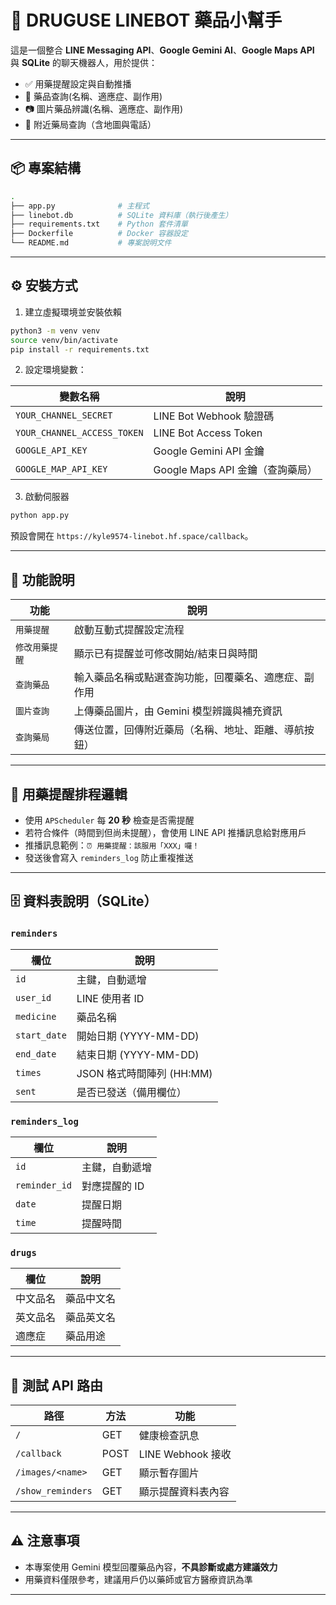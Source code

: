 # 💊 DRUGUSE LINEBOT 藥品小幫手

這是一個整合 **LINE Messaging API**、**Google Gemini AI**、**Google Maps API** 與 **SQLite** 的聊天機器人，用於提供：

- ✅ 用藥提醒設定與自動推播
- 🧠 藥品查詢(名稱、適應症、副作用)
- 📷 圖片藥品辨識(名稱、適應症、副作用)
- 🏥 附近藥局查詢（含地圖與電話）

---

## 📦 專案結構

```bash
.
├── app.py              # 主程式
├── linebot.db          # SQLite 資料庫（執行後產生）
├── requirements.txt    # Python 套件清單
├── Dockerfile          # Docker 容器設定
└── README.md           # 專案說明文件
```
---

## ⚙️ 安裝方式

1. 建立虛擬環境並安裝依賴
```bash
python3 -m venv venv
source venv/bin/activate
pip install -r requirements.txt
```

2. 設定環境變數：

| 變數名稱                  | 說明                                 |
|---------------------------|--------------------------------------|
| `YOUR_CHANNEL_SECRET`     | LINE Bot Webhook 驗證碼              |
| `YOUR_CHANNEL_ACCESS_TOKEN` | LINE Bot Access Token             |
| `GOOGLE_API_KEY`          | Google Gemini API 金鑰               |
| `GOOGLE_MAP_API_KEY`      | Google Maps API 金鑰（查詢藥局）     |

3. 啟動伺服器
```bash
python app.py
```

預設會開在 `https://kyle9574-linebot.hf.space/callback`。

---

## 🧠 功能說明

| 功能             | 說明                                                                 |
|------------------|----------------------------------------------------------------------|
| `用藥提醒`       | 啟動互動式提醒設定流程                                               |
| `修改用藥提醒`   | 顯示已有提醒並可修改開始/結束日與時間                              |
| `查詢藥品`       | 輸入藥品名稱或點選查詢功能，回覆藥名、適應症、副作用                |
| `圖片查詢`       | 上傳藥品圖片，由 Gemini 模型辨識與補充資訊                          |
| `查詢藥局`       | 傳送位置，回傳附近藥局（名稱、地址、距離、導航按鈕）               |

---

## 🔄 用藥提醒排程邏輯

- 使用 `APScheduler` 每 **20 秒** 檢查是否需提醒
- 若符合條件（時間到但尚未提醒），會使用 LINE API 推播訊息給對應用戶
- 推播訊息範例：`⏰ 用藥提醒：該服用「XXX」囉！`
- 發送後會寫入 `reminders_log` 防止重複推送

---

## 🗄 資料表說明（SQLite）

### `reminders`
| 欄位         | 說明                       |
|--------------|----------------------------|
| `id`         | 主鍵，自動遞增             |
| `user_id`    | LINE 使用者 ID             |
| `medicine`   | 藥品名稱                   |
| `start_date` | 開始日期 (YYYY-MM-DD)     |
| `end_date`   | 結束日期 (YYYY-MM-DD)     |
| `times`      | JSON 格式時間陣列 (HH:MM) |
| `sent`       | 是否已發送（備用欄位）     |

### `reminders_log`
| 欄位           | 說明                  |
|----------------|-----------------------|
| `id`           | 主鍵，自動遞增        |
| `reminder_id`  | 對應提醒的 ID         |
| `date`         | 提醒日期              |
| `time`         | 提醒時間              |

### `drugs`
| 欄位       | 說明       |
|------------|------------|
| 中文品名   | 藥品中文名 |
| 英文品名   | 藥品英文名 |
| 適應症     | 藥品用途   |

---

## 🧪 測試 API 路由

| 路徑              | 方法 | 功能               |
|-------------------|------|--------------------|
| `/`               | GET  | 健康檢查訊息       |
| `/callback`       | POST | LINE Webhook 接收  |
| `/images/<name>`  | GET  | 顯示暫存圖片       |
| `/show_reminders` | GET  | 顯示提醒資料表內容 |

---

## ⚠️ 注意事項

- 本專案使用 Gemini 模型回覆藥品內容，**不具診斷或處方建議效力**
- 用藥資料僅限參考，建議用戶仍以藥師或官方醫療資訊為準

---
